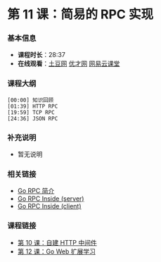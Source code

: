 第 11 课：简易的 RPC 实现
==========================

### 基本信息

- **课程时长**：28:37
- **在线观看**：[土豆网](http://www.tudou.com/programs/view/QdpzbVZsnN0/) [优才网](http://www.ucai.cn/course/chapter/87/3267/6816) [网易云课堂](http://study.163.com/course/courseLearn.htm?courseId=328001#/learn/video?lessonId=651206&courseId=328001)

### 课程大纲

	[00:00] 知识回顾
	[01:39] HTTP RPC
	[19:59] TCP RPC
	[24:36] JSON RPC
	
### 补充说明

- 暂无说明

### 相关链接

- [Go RPC 简介](https://github.com/astaxie/build-web-application-with-golang/blob/master/ebook/08.4.md)
- [Go RPC Inside (server)](http://www.bigendian123.com/go/2013/09/01/go-rpcserver-inside/)
- [Go RPC Inside (client)](http://www.bigendian123.com/go/2013/08/28/go-rpcclient-inside/)

### 课程链接

- [第 10 课：自建 HTTP 中间件](../lecture10/lecture10.md)
- [第 12 课：Go Web 扩展学习](../lecture12/lecture12.md)
